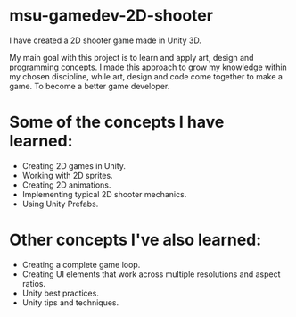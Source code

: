 # msu-gamedev-2D-shooter
I have created a 2D shooter game made in Unity 3D.

My main goal with this project is to learn and apply art, design and programming concepts. I made this approach to grow my knowledge within my chosen discipline, while art, design and code come together to make a game. To become a better game developer.

# Some of the concepts I have learned:
  - Creating 2D games in Unity.
  - Working with 2D sprites.
  - Creating 2D animations.
  - Implementing typical 2D shooter mechanics.
  - Using Unity Prefabs.

# Other concepts I've also learned:
  - Creating a complete game loop.
  - Creating UI elements that work across multiple resolutions and aspect ratios.
  - Unity best practices.
  - Unity tips and techniques.
